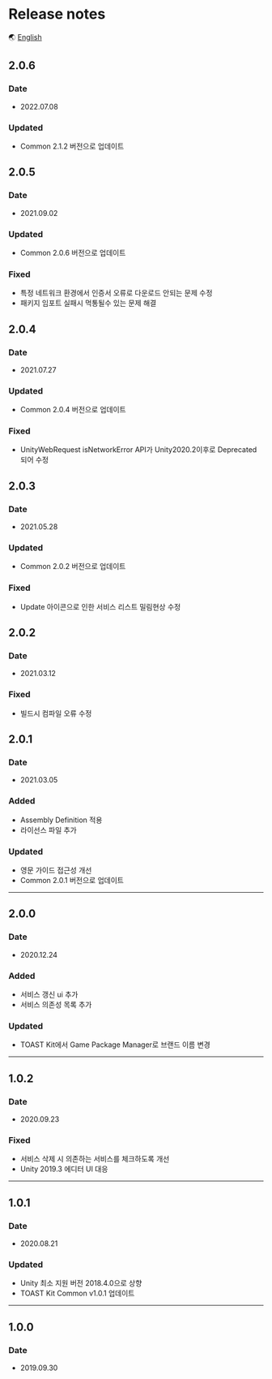 # Release notes

🌏 [English](ReleaseNotes.en.md)

## 2.0.6

### Date

* 2022.07.08

### Updated

* Common 2.1.2 버전으로 업데이트

## 2.0.5

### Date

* 2021.09.02

### Updated

* Common 2.0.6 버전으로 업데이트

### Fixed
* 특정 네트워크 환경에서 인증서 오류로 다운로드 안되는 문제 수정
* 패키지 임포트 실패시 먹통될수 있는 문제 해결

## 2.0.4

### Date

* 2021.07.27

### Updated

* Common 2.0.4 버전으로 업데이트

### Fixed
* UnityWebRequest isNetworkError API가 Unity2020.2이후로 Deprecated 되어 수정

## 2.0.3

### Date

* 2021.05.28

### Updated

* Common 2.0.2 버전으로 업데이트

### Fixed
* Update 아이콘으로 인한 서비스 리스트 밀림현상 수정

## 2.0.2

### Date

* 2021.03.12

### Fixed

* 빌드시 컴파일 오류 수정

## 2.0.1

### Date

* 2021.03.05

### Added

* Assembly Definition 적용
* 라이선스 파일 추가

### Updated

* 영문 가이드 접근성 개선
* Common 2.0.1 버전으로 업데이트

---

## 2.0.0

### Date

* 2020.12.24

### Added

* 서비스 갱신 ui 추가
* 서비스 의존성 목록 추가

### Updated

* TOAST Kit에서 Game Package Manager로 브랜드 이름 변경

---

## 1.0.2

### Date

* 2020.09.23

### Fixed

* 서비스 삭제 시 의존하는 서비스를 체크하도록 개선
* Unity 2019.3 에디터 UI 대응

---

## 1.0.1

### Date

* 2020.08.21

### Updated

* Unity 최소 지원 버전 2018.4.0으로 상향
* TOAST Kit Common v1.0.1 업데이트

---

## 1.0.0

### Date

* 2019.09.30